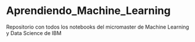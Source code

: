 # Aprendiendo_Machine_Learning
Repositorio con todos los notebooks del micromaster de Machine Learning y Data Science de IBM
